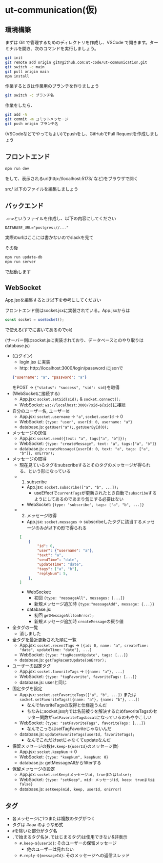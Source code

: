 # ut-communication(仮)

## 環境構築

まずは Git で管理するためのディレクトリを作成し、VSCode で開きます。ターミナルを開き、次のコマンドを実行しましょう。

```bash
git init
git remote add origin git@github.com:ut-code/ut-communication.git
git switch -c main
git pull origin main
npm install
```

作業するときは作業用のブランチを作りましょう
```bash
git switch -c ブランチ名
```

作業をしたら、
```bash
git add -A
git commit -m コミットメッセージ
git push origin ブランチ名
```
(VSCodeなどでやってもよい)でpushをし、GitHubでPull Requestを作成しましょう

## フロントエンド

```bash
npm run dev
```
をして、表示されるurl(http://localhost:5173/ など)をブラウザで開く

src/ 以下のファイルを編集しましょう

## バックエンド

`.env`というファイルを作成し、以下の内容にしてください
```
DATABASE_URL="postgres://..."
```
実際のurlはここには書かないのでslackを見て

その後
```bash
npm run update-db
npm run server
```
で起動します

## WebSocket
App.jsxを編集するとき以下を参考にしてください

フロントエンド側はsocket.jsxに実装されている。App.jsxからは
```js
const socket = useSocket();
```
で使える(すでに書いてあるのでok)

(サーバー側はsocket.jsに実装されており、データベースとのやり取りはdatabase.js)

* (ログイン)
	* login.jsx に実装
	* http: http://localhost:3000/login/password にjsonで
	```json
	{"username": "a", "password": "a"}
	```
	をPOST -> `{"status": "success", "sid": sid}`を取得
* (WebSocketに接続する)
	* App.jsx: `socket.setSid(sid);` & `socket.connect();`
	* WebSocket: `ws://localhost:3000/?sid=${sid}`に接続
* 自分のユーザー名, ユーザーid
	* App.jsx: `socket.username` -> `"a"`, `socket.userId` -> 0
	* WebSocket: `{type: "user", userId: 0, username: "a"}`
	* database.js: `getUser("a");`, `getUserById(0);`
* メッセージの送信
	* App.jsx: `socket.send({text: "a", tags["a", "b"]});`
	* WebSocket: `{type: "createMessage", text: "a", tags:["a", "b"]}`
	* database.js: `createMessage({userId: 0, text: "a", tags: ["a", "b"]}, onError);`
* メッセージの取得
	* 現在見ているタグをsubscribeするとそのタグのメッセージが得られる、という形になっている
	* 1. subscribe
		* App.jsx: `socket.subscribe(["a", "b", ...]);`
			* useEffectで`currentTags`が更新されたとき自動で`subscribe`するようにしてあるのであまり気にする必要はない
		* WebSocket: `{type: "subscribe", tags: ["a", "b", ...]}`
	* 2. メッセージ取得
		* App.jsx: `socket.messages` -> subscribeしたタグに該当するメッセージのみが以下の形で得られる
		```json
		[
			{
				"id": 0,
				"user": {"username": "a"},
				"text": "a",
				"sendTime": "date",
				"updateTime": "date",
				"tags": ["a", "b"],
				"replyNum": 5,
			},
		]
		```
		* WebSocket:
			* 初回 `{type: "messageAll", messages: [...]}`
			* 新規メッセージ追加時 `{type:"messageAdd", message: {...}}`
		* database.js: 
			* 初回 `getMessageAll(onError);`
			* 新規メッセージ追加時 `createMessage`の戻り値
* 全タグの一覧
	* 消しました
* 全タグを最近更新された順に一覧
	* App.jsx: `socket.recentTags` -> `[{id: 0, name: "a", createTime: "date", updateTime: "date"}, ...]`
	* WebSocket: `{type: "tagRecentUpdate", tags: [...]}`
	* database.js: `getTagRecentUpdate(onError);`
* ユーザーの固定タグ
	* App.jsx: `socket.favoriteTags` -> `[{name: "a"}, ...]`
	* WebSocket: `{type: "tagFavorite", favoriteTags: [...]}`
	* database.js: userと同じ
* 固定タグを設定
	* App.jsx: `socket.setFavoriteTags(["a", "b", ...])` または `socket.setFavoriteTags([{name: "a"}, {name: "b"}, ...])`
		* なんでfavoriteTagsの取得と仕様違うんだ
		* ちなみにsocket.jsx内では名前被りを解決するためfavoriteTagsのセッター関数が`setFavoriteTagsLocal`になっているのもややこしい
	* WebSocket: `{type: "setFavoriteTags", favoriteTags: [...]}`
		* なんでこっちはsetTagFavoriteじゃないんだ
	* database.js: `updateFavoriteTags(userId, favoriteTags);`
		* なんでこれだけsetじゃなくてupdateなんだ
* 保留メッセージの数(`#.keep-${userId}`のメッセージ数)
	* App.jsx: `socket.keepNum` -> 0
	* WebSocket: `{type: "keepNum", keepNum: 0}`
	* database.js: getMessageAllからfilterする
* 保留メッセージの設定
	* App.jsx: `socket.setKeep(メッセージid, trueまたはfalse);`
	* WebSocket: `{type: "setKeep", mid: メッセージid, keep: trueまたはfalse}`
	* database.js: `setKeep(mid, keep, userId, onError)`

## タグ
* 各メッセージに1つまたは複数のタグがつく
* タグは #aaa のような形式
* `#`を除いた部分がタグ名
* `.`で始まるタグ名(`#.`ではじまるタグ)は使用できない&非表示
	* `#.keep-${userId}`: そのユーザーの保留メッセージ
		* 他のユーザーは見れない
	* `#.reply-${messageId}`: そのメッセージへの返信スレッド
